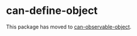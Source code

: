 # can-define-object

This package has moved to [can-observable-object](https://www.npmjs.com/package/can-observable-object).
